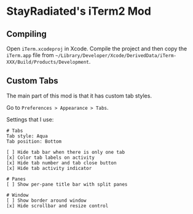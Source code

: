 StayRadiated's iTerm2 Mod
=========================

## Compiling

Open `iTerm.xcodeproj` in Xcode. Compile the project and then copy the
`iTerm.app` file from `~/Library/Developer/Xcode/DerivedData/iTerm-XXX/Build/Products/Development`.

## Custom Tabs

The main part of this mod is that it has custom tab styles.

Go to `Preferences > Appearance > Tabs`.

Settings that I use:

    # Tabs
    Tab style: Aqua
    Tab position: Bottom

    [ ] Hide tab bar when there is only one tab
    [x] Color tab labels on activity
    [x] Hide tab number and tab close button
    [x] Hide tab activity indicator
    
    # Panes
    [ ] Show per-pane title bar with split panes

    # Window
    [ ] Show border around window
    [x] Hide scrollbar and resize control


